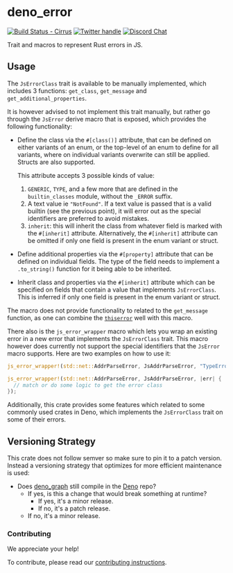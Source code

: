 # deno_error

[![Build Status - Cirrus][]][Build status] [![Twitter handle][]][Twitter badge]
[![Discord Chat](https://img.shields.io/discord/684898665143206084?logo=discord&style=social)](https://discord.gg/deno)

Trait and macros to represent Rust errors in JS.

## Usage

The `JsErrorClass` trait is available to be manually implemented, which includes
3 functions: `get_class`, `get_message` and `get_additional_properties`.

It is however advised to not implement this trait manually, but rather go
through the `JsError` derive macro that is exposed, which provides the following
functionality:

- Define the class via the `#[class()]` attribute, that can be defined on either
  variants of an enum, or the top-level of an enum to define for all variants,
  where on individual variants overwrite can still be applied. Structs are also
  supported.

  This attribute accepts 3 possible kinds of value:
  1. `GENERIC`, `TYPE`, and a few more that are defined in the `builtin_classes`
     module, without the `_ERROR` suffix.
  2. A text value ie `"NotFound"`. If a text value is passed that is a valid
     builtin (see the previous point), it will error out as the special
     identifiers are preferred to avoid mistakes.
  3. `inherit`: this will inherit the class from whatever field is marked with
     the `#[inherit]` attribute. Alternatively, the `#[inherit]` attribute can
     be omitted if only one field is present in the enum variant or struct.

- Define additional properties via the `#[property]` attribute that can be
  defined on individual fields. The type of the field needs to implement a
  `.to_string()` function for it being able to be inherited.
- Inherit class and properties via the `#[inherit]` attribute which can be
  specified on fields that contain a value that implements `JsErrorClass`. This
  is inferred if only one field is present in the enum variant or struct.

The macro does not provide functionality to related to the `get_message`
function, as one can combine the
[`thiserror`](https://crates.io/crates/thiserror) well with this macro.

There also is the `js_error_wrapper` macro which lets you wrap an existing error
in a new error that implements the `JsErrorClass` trait. This macro however does
currently not support the special identifiers that the `JsError` macro supports.
Here are two examples on how to use it:

```rust
js_error_wrapper!(std::net::AddrParseError, JsAddrParseError, "TypeError");
```

```rust
js_error_wrapper!(std::net::AddrParseError, JsAddrParseError, |err| {
  // match or do some logic to get the error class
});
```

Additionally, this crate provides some features which related to some commonly
used crates in Deno, which implements the `JsErrorClass` trait on some of their
errors.

## Versioning Strategy

This crate does not follow semver so make sure to pin it to a patch version.
Instead a versioning strategy that optimizes for more efficient maintenance is
used:

- Does [deno_graph](https://github.com/denoland/deno_deno_graph) still compile
  in the [Deno](https://github.com/denoland/deno) repo?
  - If yes, is this a change that would break something at runtime?
    - If yes, it's a minor release.
    - If no, it's a patch release.
  - If no, it's a minor release.

### Contributing

We appreciate your help!

To contribute, please read our
[contributing instructions](https://deno.land/manual/contributing).

[Build Status - Cirrus]: https://github.com/denoland/deno_error/workflows/ci/badge.svg?branch=main&event=push
[Build status]: https://github.com/denoland/deno_error/actions
[Twitter badge]: https://twitter.com/intent/follow?screen_name=deno_land
[Twitter handle]: https://img.shields.io/twitter/follow/deno_land.svg?style=social&label=Follow
